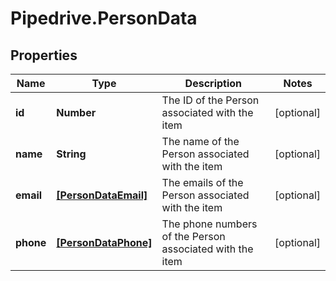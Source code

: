 # Pipedrive.PersonData

## Properties

Name | Type | Description | Notes
------------ | ------------- | ------------- | -------------
**id** | **Number** | The ID of the Person associated with the item | [optional] 
**name** | **String** | The name of the Person associated with the item | [optional] 
**email** | [**[PersonDataEmail]**](PersonDataEmail.md) | The emails of the Person associated with the item | [optional] 
**phone** | [**[PersonDataPhone]**](PersonDataPhone.md) | The phone numbers of the Person associated with the item | [optional] 



